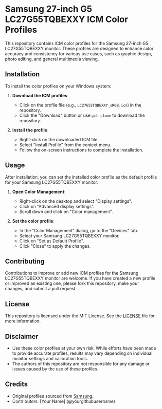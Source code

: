 # Samsung 27-inch G5 LC27G55TQBEXXY ICM Color Profiles

This repository contains ICM color profiles for the Samsung 27-inch G5 LC27G55TQBEXXY monitor. These profiles are designed to enhance color accuracy and consistency for various use cases, such as graphic design, photo editing, and general multimedia viewing.

## Installation

To install the color profiles on your Windows system:

1. **Download the ICM profiles**:
   - Click on the profile file (e.g., `LC27G55TQBEXXY_sRGB.icm`) in the repository.
   - Click the "Download" button or use `git clone` to download the repository.

2. **Install the profile**:
   - Right-click on the downloaded ICM file.
   - Select "Install Profile" from the context menu.
   - Follow the on-screen instructions to complete the installation.

## Usage

After installation, you can set the installed color profile as the default profile for your Samsung LC27G55TQBEXXY monitor:

1. **Open Color Management**:
   - Right-click on the desktop and select "Display settings".
   - Click on "Advanced display settings".
   - Scroll down and click on "Color management".

2. **Set the color profile**:
   - In the "Color Management" dialog, go to the "Devices" tab.
   - Select your Samsung LC27G55TQBEXXY monitor.
   - Click on "Set as Default Profile".
   - Click "Close" to apply the changes.

## Contributing

Contributions to improve or add new ICM profiles for the Samsung LC27G55TQBEXXY monitor are welcome. If you have created a new profile or improved an existing one, please fork this repository, make your changes, and submit a pull request.

## License

This repository is licensed under the MIT License. See the [LICENSE](LICENSE) file for more information.

## Disclaimer

- Use these color profiles at your own risk. While efforts have been made to provide accurate profiles, results may vary depending on individual monitor settings and calibration tools.
- The authors of this repository are not responsible for any damage or issues caused by the use of these profiles.

## Credits

- Original profiles sourced from [Samsung](https://www.samsung.com).
- Contributors: [Your Name] (@yourgithubusername)

